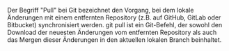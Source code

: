 Der Begriff "Pull" bei Git bezeichnet den Vorgang, bei dem lokale Änderungen mit einem entfernten Repository (z.B. auf GitHub, GitLab oder Bitbucket) synchronisiert werden. git pull ist ein Git-Befehl, der sowohl den Download der neuesten Änderungen vom entfernten Repository als auch das Mergen dieser Änderungen in den aktuellen lokalen Branch beinhaltet.